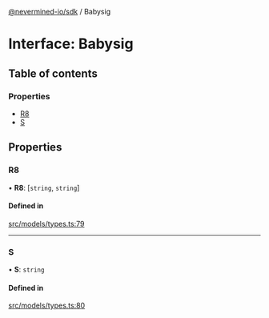 [@nevermined-io/sdk](../code-reference.md) / Babysig

# Interface: Babysig

## Table of contents

### Properties

- [R8](Babysig.md#r8)
- [S](Babysig.md#s)

## Properties

### R8

• **R8**: [`string`, `string`]

#### Defined in

[src/models/types.ts:79](https://github.com/nevermined-io/sdk-js/blob/bb26f8ab/src/models/types.ts#L79)

---

### S

• **S**: `string`

#### Defined in

[src/models/types.ts:80](https://github.com/nevermined-io/sdk-js/blob/bb26f8ab/src/models/types.ts#L80)
